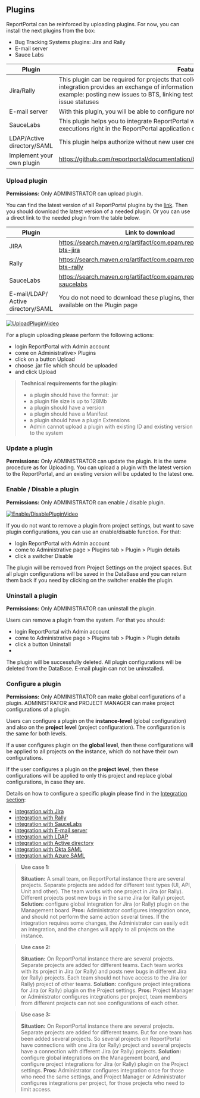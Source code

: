 ## Plugins

ReportPortal can be reinforced by uploading plugins. For now, you can install the next plugins from the box:
* Bug Tracking Systems plugins: Jira and Rally
*    E-mail server
*    Sauce Labs


| **Plugin**  | **Features**  |   
|---|---|
| Jira/Rally  |  This plugin can be required for projects that collect defects in a separate tracking tool. The integration provides an exchange of information between ReportPortal and Jira or Rally, for example: posting new issues to BTS, linking test failures with the existing issue in BTS, track issue statuses| 
|E-mail server| With this plugin, you will be able to configure notifications about test result finish in real time.|
|SauceLabs| This plugin helps you to integrate ReportPortal with Sauce Labs and watch a video of test executions right in the ReportPortal application on the log view.
|LDAP/Active directory/SAML| This plugin helps authorize without new user creation|
| Implement your own plugin |https://github.com/reportportal/documentation/blob/master/src/md/src/DevGuides/plugin.md| 
 
### Upload plugin

**Permissions:**
Only ADMINISTRATOR can upload plugin.

You can find the latest version of all ReportPortal plugins by the [link](https://search.maven.org/search?q=g:com.epam.reportportal%20plugin). Then you should download the latest version of a needed plugin. Or you can use a direct link to the needed plugin from the table below.

|Plugin  | Link to download |
| ------------- | ------------- |
| JIRA  | https://search.maven.org/artifact/com.epam.reportportal/plugin-bts-jira |
| Rally | https://search.maven.org/artifact/com.epam.reportportal/plugin-bts-rally |
| SauceLabs | https://search.maven.org/artifact/com.epam.reportportal/plugin-saucelabs |
|E-mail/LDAP/ Active directory/SAML| You do not need to download these plugins, there are already available on the Plugin page|


[ ![UploadPluginVideo](Images/userGuide/gettingStarted/UploadPlugin.png) ](https://youtu.be/xR75Bdq3uaM)

For a plugin uploading please perform the following actions:
*    login ReportPortal with Admin account
*    come on Administrative> Plugins
*    click on a button Upload
*    choose .jar file which should be uploaded
*    and click Upload


> **Technical requirements for the plugin:**
>
>* a plugin should have the format: .jar 
>* a plugin file size is up to 128Mb
>* a plugin should have a version
>* a plugin should have a Manifest
>* a plugin should have a plugin Extensions
>* Admin cannot upload a plugin with existing ID and existing version to the system


### Update a plugin
**Permissions:**
Only ADMINISTRATOR can update the plugin.
It is the same procedure as for Uploading. You can upload a plugin with the latest version to the ReportPortal, and an existing version will be updated to the latest one. 


### Enable / Disable a plugin
**Permissions:**
Only ADMINISTRATOR can enable / disable plugin.

[ ![Enable/DisablePluginVideo](Images/userGuide/gettingStarted/DisablePlugin.png) ](https://youtu.be/Sj9BpnTIxW8)

If you do not want to remove a plugin from project settings, but want to save plugin configurations, you can use an enable/disable function. 
For that:
* login ReportPortal with Admin account
*    come to Administrative page > Plugins tab > Plugin > Plugin details
*    click a switcher Disable

The plugin will be removed from Project Settings on the project spaces. But all plugin configurations will be saved in the DataBase and you can return them back if you need by clicking on the switcher enable the plugin.

### Uninstall a plugin 
**Permissions:**
Only ADMINISTRATOR can uninstall the plugin.

Users can remove a plugin from the system. For that  you should:
* login ReportPortal with Admin account
*    come to Administrative page > Plugins tab > Plugin > Plugin details
*    click a button Uninstall
*    
The plugin will be successfully deleted. All plugin configurations will be deleted from the DataBase.
E-mail plugin can not be uninstalled.

### Configure a plugin

**Permissions:**
Only ADMINISTRATOR can make global configurations of a plugin.
ADMINISTRATOR and PROJECT MANAGER can make project configurations of a plugin.

Users can configure a plugin on the **instance-level** (global configuration) and also on the **project level** (project configuration). The configuration is the same for both levels.

If a user configures plugin on the **global level**, then these configurations will be applied to all projects on the instance, which do not have their own configurations.

If the user configures a plugin on the **project level**, then these configurations will be applied to only this project and replace global configurations, in case they are. 

Details on how to configure a specific plugin please find in the [Integration section](https://reportportal.io/docs/Integrations):

* [integration with Jira](https://reportportal.io/docs/Integrations%3Eintegration-with-jira) 
* [integration with Rally](https://reportportal.io/docs/Integrations%3Eintegration-with-rally)
* [integration with SauceLabs](https://reportportal.io/docs/Integrations%3Esauce-labs-integration)
* [integration with E-mail server](https://reportportal.io/docs/Integrations%3Eglobal-e-mail-server-integration)
* [integration with LDAP](https://reportportal.io/docs/LDAP-Auth-integration)
* [integration with Active directory](https://reportportal.io/docs/Active-Directory-Auth)
* [integration with Okta SAML](https://reportportal.io/docs/Okta-SAML-integration)
* [integration with Azure SAML](https://reportportal.io/docs/Azure-SAML-Integration)

> **Use case 1:** 
> 
> **Situation:** A small team, on ReportPortal instance there are several projects. Separate projects are added for different test types (UI, API, Unit and other). The team works with one project in Jira (or Rally). Different projects post new bugs in the same Jira (or Rally) project.
> **Solution:** configure global integration for Jira (or Rally) plugin on the Management board.
>**Pros:** Administrator configures integration once, and should not perform the same action several times. If the integration requires some changes, the Administrator can easily edit an integration, and the changes will apply to all projects on the instance.


> **Use case 2:** 
> 
> **Situation:**  On ReportPortal instance there are several projects. Separate projects are added for different teams. Each team works with its project in Jira (or Rally) and posts new bugs in different Jira (or Rally) projects. Each team should not have access to the Jira (or Rally) project of other teams.
> **Solution:** configure project integrations for Jira (or Rally) plugin on the Project settings.
>**Pros:** Project Manager or Administrator configures integrations per project, team members from different projects can not see configurations of each other.


> **Use case 3:** 
> 
> **Situation:**  On ReportPortal instance there are several projects. Separate projects are added for different teams. But for one team has been added several projects. So several projects on ReportPortal have connections with one Jira (or Rally) project and several projects have a connection with different Jira (or Rally) projects.
> **Solution:** configure global integrations on the Management board, and configure project integrations for Jira (or Rally) plugin on the Project settings.
>**Pros:** Administrator configures integration once for those who need the same settings, and Project Manager or Administrator configures integrations per project, for those projects who need to limit access.
